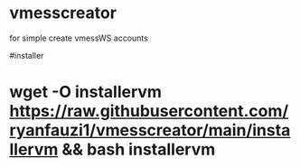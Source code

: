 # vmesscreator
for simple create vmessWS accounts

#installer

# wget -O installervm https://raw.githubusercontent.com/ryanfauzi1/vmesscreator/main/installervm && bash installervm
